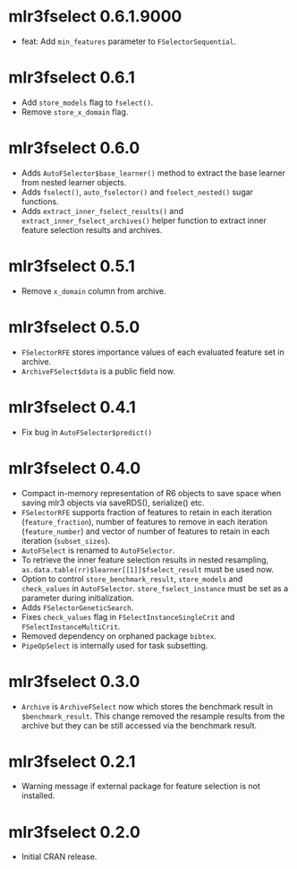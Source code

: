# mlr3fselect 0.6.1.9000

- feat: Add `min_features` parameter to `FSelectorSequential`.

# mlr3fselect 0.6.1

- Add `store_models` flag to `fselect()`.
- Remove `store_x_domain` flag.

# mlr3fselect 0.6.0

- Adds `AutoFSelector$base_learner()` method to extract the base learner from
  nested learner objects.
- Adds `fselect()`, `auto_fselector()` and `fselect_nested()` sugar functions.
- Adds `extract_inner_fselect_results()` and `extract_inner_fselect_archives()`
  helper function to extract inner feature selection results and archives.

# mlr3fselect 0.5.1

- Remove `x_domain` column from archive.

# mlr3fselect 0.5.0

- `FSelectorRFE` stores importance values of each evaluated feature set in
  archive.
- `ArchiveFSelect$data` is a public field now.

# mlr3fselect 0.4.1

- Fix bug in `AutoFSelector$predict()`

# mlr3fselect 0.4.0

- Compact in-memory representation of R6 objects to save space when saving mlr3
  objects via saveRDS(), serialize() etc.
- `FSelectorRFE` supports fraction of features to retain in each iteration
  (`feature_fraction`), number of features to remove in each iteration
  (`feature_number`) and vector of number of features to retain in each
  iteration (`subset_sizes`).
- `AutoFSelect` is renamed to `AutoFSelector`.
- To retrieve the inner feature selection results in nested resampling,
  `as.data.table(rr)$learner[[1]]$fselect_result` must be used now.
- Option to control `store_benchmark_result`, `store_models` and `check_values`
  in `AutoFSelector`. `store_fselect_instance` must be set as a parameter during
  initialization.
- Adds `FSelectorGeneticSearch`.
- Fixes `check_values` flag in `FSelectInstanceSingleCrit` and
  `FSelectInstanceMultiCrit`.
- Removed dependency on orphaned package `bibtex`.
- `PipeOpSelect` is internally used for task subsetting.

# mlr3fselect 0.3.0

- `Archive` is `ArchiveFSelect` now which stores the benchmark result in
  `$benchmark_result`. This change removed the resample results from the archive
  but they can be still accessed via the benchmark result.

# mlr3fselect 0.2.1

- Warning message if external package for feature selection is not installed.

# mlr3fselect 0.2.0

- Initial CRAN release.
